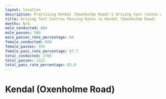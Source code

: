 ```yaml
---
layout: location
description: Practising Kendal (Oxenholme Road)'s driving test routes will help you become more confident in your gear-changing abilities.
title: Driving Test Centres Passing Rates in Kendal (Oxenholme Road)
months: N/A
male_conducted: 884
male_passes: 566
male_passes_rate_percentage: 64
female_conducted: 820
female_passes: 555
female_pass_rate_percentage: 67.7
total_conducted: 1704
total_passes: 1121
total_pass_rate_percentage: 65.8
---
```


# Kendal (Oxenholme Road)
